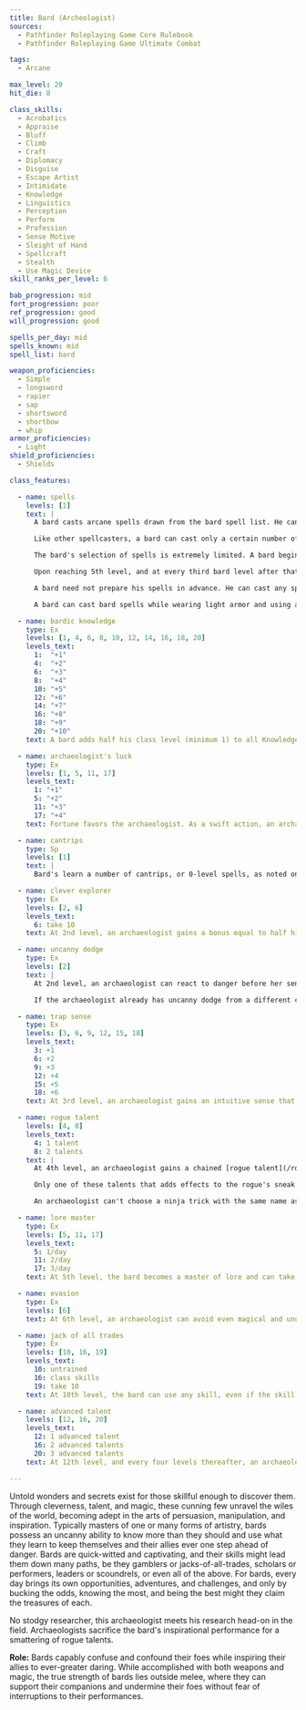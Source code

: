 ```yaml
---
title: Bard (Archeologist)
sources:
  - Pathfinder Roleplaying Game Core Rulebook
  - Pathfinder Roleplaying Game Ultimate Combat

tags:
  - Arcane

max_level: 20
hit_die: 8

class_skills:
  - Acrobatics
  - Appraise
  - Bluff
  - Climb
  - Craft
  - Diplomacy
  - Disguise
  - Escape Artist
  - Intimidate
  - Knowledge
  - Linguistics
  - Perception
  - Perform
  - Profession
  - Sense Motive
  - Sleight of Hand
  - Spellcraft
  - Stealth
  - Use Magic Device
skill_ranks_per_level: 6

bab_progression: mid
fort_progression: poor
ref_progression: good
will_progression: good

spells_per_day: mid
spells_known: mid
spell_list: bard

weapon_proficiencies:
  - Simple
  - longsword
  - rapier
  - sap
  - shortsword
  - shortbow
  - whip
armor_proficiencies:
  - Light
shield_proficiencies:
  - Shields

class_features:

  - name: spells
    levels: [1]
    text: |
      A bard casts arcane spells drawn from the bard spell list. He can cast any spell he knows without preparing it ahead of time. Every bard spell has a verbal component (singing, reciting, or music). To learn or cast a spell, a bard must have a Charisma score equal to at least 10 + the spell level. The Difficulty Class (DC) for a saving throw against a bard's spell is 10 + the spell level + the bard's Charisma modifier.

      Like other spellcasters, a bard can cast only a certain number of spells of each spell level per day. His base daily spell allotment is given on Table: The Bard. In addition, he receives bonus spells per day if he has a high Charisma score.

      The bard's selection of spells is extremely limited. A bard begins play knowing four 0-level spells and two 1st-level spells of the bard's choice. At each new bard level, he gains one or more new spells, as indicated on Table: Bard Spells Known. (Unlike spells per day, the number of spells a bard knows is not affected by his Charisma score.)

      Upon reaching 5th level, and at every third bard level after that (8th, 11th, and so on), a bard can choose to learn a new spell in place of one he already knows. In effect, the bard “loses” the old spell in exchange for the new one. The new spell's level must be the same as that of the spell being exchanged, and it must be at least one level lower than the highest-level bard spell the bard can cast. A bard may swap only a single spell at any given level, and must choose whether or not to swap the spell at the same time that he gains new spells known for the level.

      A bard need not prepare his spells in advance. He can cast any spell he knows at any time, assuming he has not yet used up his allotment of spells per day for the spell's level.

      A bard can cast bard spells while wearing light armor and using a shield without incurring the normal arcane spell failure chance. Like any other arcane spellcaster, a bard wearing medium or heavy armor incurs a chance of arcane spell failure if the spell in question has a somatic component. A multiclass bard still incurs the normal arcane spell failure chance for arcane spells received from other classes.

  - name: bardic knowledge
    type: Ex
    levels: [1, 4, 6, 8, 10, 12, 14, 16, 18, 20]
    levels_text:
      1:  "+1"
      4:  "+2"
      6:  "+3"
      8:  "+4"
      10: "+5"
      12: "+6"
      14: "+7"
      16: "+8"
      18: "+9"
      20: "+10"
    text: A bard adds half his class level (minimum 1) to all Knowledge skill checks and may make all Knowledge skill checks untrained.

  - name: archaeologist's luck
    type: Ex
    levels: [1, 5, 11, 17]
    levels_text:
      1: "+1"
      5: "+2"
      11: "+3"
      17: "+4"
    text: Fortune favors the archaeologist. As a swift action, an archaeologist can call on fortune's favor, giving him a +1 luck bonus on attack rolls, saving throws, skill checks, and weapon damage rolls. He can use this ability for a number of rounds per day equal to 4 + his Charisma modifier. Maintaining this bonus is a free action, but it ends immediately if the archaeologist is killed, paralyzed, stunned, knocked unconscious, or otherwise prevented from taking a free action to maintain it each round. Archaeologist's luck is treated as bardic performance for the purposes of feats, abilities, effects, and the like that affect bardic performance. Like bardic performance, it cannot be maintained at the same time as other performance abilities. This bonus increases to +2 at 5th level, +3 at 11th level, and +4 at 17th level.

  - name: cantrips
    type: Sp
    levels: [1]
    text: |
      Bard's learn a number of cantrips, or 0-level spells, as noted on Table: Bard Spells Known under "Spells Known." These spells are cast like any other spell, but they do not consume any slots and may be used again.

  - name: clever explorer
    type: Ex
    levels: [2, 6]
    levels_text:
      6: take 10
    text: At 2nd level, an archaeologist gains a bonus equal to half his class level on Disable Device and Perception checks. He can disable intricate and complex devices in half the normal amount of time (minimum 1 round) and open a lock as a standard action. At 6th level, an archaeologist can take 10 on Disable Device checks, even if distracted or endangered, and can disarm magical traps.

  - name: uncanny dodge
    type: Ex
    levels: [2]
    text: |
      At 2nd level, an archaeologist can react to danger before her senses would normally allow her to do so. She cannot be caught flat-footed, nor does she lose her Dex bonus to AC if the attacker is invisible. She still loses her Dexterity bonus to AC if immobilized. An archaeologist with this ability can still lose her Dexterity bonus to AC if an opponent successfully uses the feint action against her.

      If the archaeologist already has uncanny dodge from a different class, she automatically gains improved uncanny dodge (as the rogue ability) instead.

  - name: trap sense
    type: Ex
    levels: [3, 6, 9, 12, 15, 18]
    levels_text:
      3: +1
      6: +2
      9: +3
      12: +4
      15: +5
      18: +6
    text: At 3rd level, an archaeologist gains an intuitive sense that alerts her to danger from traps, giving her a +1 bonus on Reflex saves made to avoid traps and a +1 dodge bonus to AC against attacks made by traps. This bonus improves by +1 for every three levels gained after 3rd, to a maximum of +6 at 18th level. Trap sense bonuses gained from multiple classes stack.

  - name: rogue talent
    levels: [4, 8]
    levels_text:
      4: 1 talent
      8: 2 talents
    text: |
      At 4th level, an archaeologist gains a chained [rogue talent](/rogue-talents/). He gains an additional rogue talent for every four levels of archaeologist gained after 4th level. An archaeologist cannot select an individual talent more than once.

      Only one of these talents that adds effects to the rogue's sneak attacks can be applied to an individual attack, and the decision must be made before the attack roll is made.

      An archaeologist can't choose a ninja trick with the same name as a rogue talent.

  - name: lore master
    type: Ex
    levels: [5, 11, 17]
    levels_text:
      5: 1/day
      11: 2/day
      17: 3/day
    text: At 5th level, the bard becomes a master of lore and can take 10 on any Knowledge skill check that he has ranks in. A bard can choose not to take 10 and can instead roll normally. In addition, once per day, the bard can take 20 on any Knowledge skill check as a standard action. He can use this ability one additional time per day for every six levels he possesses beyond 5th, to a maximum of three times per day at 17th level.

  - name: evasion
    type: Ex
    levels: [6]
    text: At 6th level, an archaeologist can avoid even magical and unusual attacks with great agility. If she makes a successful Reflex saving throw against an attack that normally deals half damage on a successful save, she instead takes no damage. Evasion can be used only if the archaeologist is wearing light armor or no armor. A helpless archaeologist does not gain the benefit of evasion.

  - name: jack of all trades
    type: Ex
    levels: [10, 16, 19]
    levels_text:
      10: untrained
      16: class skills
      19: take 10
    text: At 10th level, the bard can use any skill, even if the skill normally requires him to be trained. At 16th level, the bard considers all skills to be class skills. At 19th level, the bard can take 10 on any skill check, even if it is not normally allowed.

  - name: advanced talent
    levels: [12, 16, 20]
    levels_text:
      12: 1 advanced talent
      16: 2 advanced talents
      20: 3 advanced talents
    text: At 12th level, and every four levels thereafter, an archaeologist can choose a chained [advanced rogue talent](/advanced-rogue-talents/) in place of a rogue talent.

---
```


Untold wonders and secrets exist for those skillful enough to discover them. Through cleverness, talent, and magic, these cunning few unravel the wiles of the world, becoming adept in the arts of persuasion, manipulation, and inspiration. Typically masters of one or many forms of artistry, bards possess an uncanny ability to know more than they should and use what they learn to keep themselves and their allies ever one step ahead of danger. Bards are quick-witted and captivating, and their skills might lead them down many paths, be they gamblers or jacks-of-all-trades, scholars or performers, leaders or scoundrels, or even all of the above. For bards, every day brings its own opportunities, adventures, and challenges, and only by bucking the odds, knowing the most, and being the best might they claim the treasures of each.

No stodgy researcher, this archaeologist meets his research head-on in the field. Archaeologists sacrifice the bard's inspirational performance for a smattering of rogue talents.

**Role:** Bards capably confuse and confound their foes while inspiring their allies to ever-greater daring. While accomplished with both weapons and magic, the true strength of bards lies outside melee, where they can support their companions and undermine their foes without fear of interruptions to their performances.
